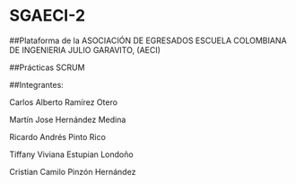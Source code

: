 # SGAECI-2

##Plataforma de la ASOCIACIÓN DE EGRESADOS ESCUELA COLOMBIANA DE INGENIERIA JULIO GARAVITO, (AECI)

##Prácticas SCRUM

##Integrantes: 

Carlos Alberto Ramírez Otero

Martín Jose Hernández Medina

Ricardo Andrés Pinto Rico

Tiffany Viviana Estupian Londoño

Cristian Camilo Pinzón Hernández


